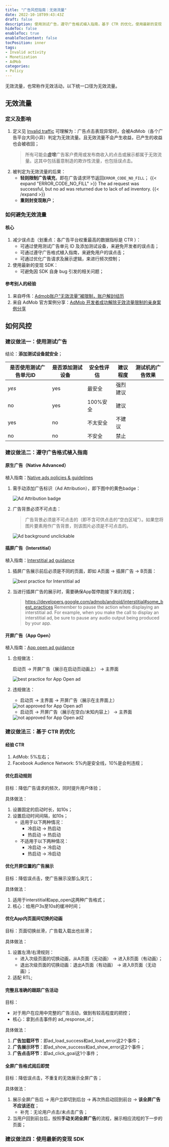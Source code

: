 ```yaml
---
title: "广告风控指南：无效流量"
date: 2022-10-18T09:43:43Z
draft: false
description: 使用测试广告，遵守广告格式植入指南，基于 CTR 的优化，使用最新的变现 SDK.
hideToc: false
enableToc: true
enableTocContent: false
tocPosition: inner
tags:
- Invalid activity
- Monetization
- AdMob
categories:
- Policy
---
```


无效流量，也常称作无效活动，以下统一口径为无效流量。

## 无效流量

### 定义及影响

1. 定义见 [Invalid traffic](https://support.google.com/admob/answer/3342054?hl=en)
	可理解为：广告点击表现异常时，会被AdMob（各个广告平台大同小异）判定为无效流量。且无效流量不会产生收益，已产生的收益也会被收回；
	> 所有可能会**虚增**广告客户费用或发布商收入的点击或展示都属于无效流量。这其中包括蓄意制造的欺诈性流量，也包括误点击。 
2. 被判定为无效流量的后果：
	- **轻则限制广告填充**，即在广告请求环节返回`ERROR_CODE_NO_FILL`；
{{< expand "ERROR_CODE_NO_FILL" >}}
The ad request was successful, but no ad was returned due to lack of ad inventory.
{{< /expand >}}
	- **重则封变现账户**；
  
### 如何避免无效流量

#### 核心

1. 减少误点击（划重点：各广告平台权重最高的数据指标是 CTR ）：
	- 可通过使用测试广告单元 ID 及添加测试设备，来避免开发者的误点击；
	- 可通过遵守广告格式植入指南，来避免用户的误点击；
	- 可通过优化广告请求及展示逻辑，来进行频次控制；
2. 使用最新的变现 SDK：
	- 可避免因 SDK 自身 bug 引发的相关问题；
  
#### 参考别人的经验

1. 来自呼伟：[Admob账户“无效流量”被限制，账户解封经历](https://mp.weixin.qq.com/s/GlQqIXEX2afZoDjgIUuX3w)
2. 来自 AdMob 官方案例分享：[AdMob 开发者成功解除无效流量限制的亲身案例分享](https://mp.weixin.qq.com/s/mKDoqlt4hwGLdfZKkxREgA)

## 如何风控

### 建议做法一：使用测试广告

结论：**添加测试设备就安全**；

| 是否使用测试广告单元ID&nbsp;&nbsp;&nbsp; | 是否添加测试设备&nbsp;&nbsp;&nbsp; | 安全性评估&nbsp;&nbsp;&nbsp; | 建议程度 | 测试机的广告效果 |
| ---------- | --------- | ----------------- | ---------- | ---------- |
| *yes* | yes | 最安全 | 强烈建议 |  |
| no | yes | 100%安全 | 建议 |  |
| yes | no | 不太安全 | 不建议 |  |
| no | no | 不安全 | 禁止 |  |

### 建议做法二：遵守广告格式植入指南

#### 原生广告（Native Advanced）

植入指南：[Native ads policies & guidelines](https://support.google.com/admob/answer/6329638?hl=en)

1. 需手动添加广告标识（Ad Attribution），即下图中的黄色badge：

	<img src='/images/posts/ad-attribution-badge.png' alt='Ad Attribution badge'>

2. 广告背景必须不可点击：
   
	> 广告背景必须是不可点击的（即不含可供点击的“空白区域”）。如果您将图片要素用作广告背景，则该图片必须是不可点击的。

	<img src='/images/posts/ad-background-unclickable.png' alt='Ad background unclickable'>

#### 插屏广告（Interstitial）

植入指南：[Interstitial ad guidance](https://support.google.com/admob/answer/6066980?hl=en)

1. 插屏广告展示前后必须是不同的页面，即如 A页面 -> 插屏广告 -> B页面：

	<img src='/images/posts/interstitial-y.png' alt='best practice for Interstitial ad'>

2. 当进行插屏广告的展示时，需要确保App暂停跑接下来的流程；

	> https://developers.google.com/admob/android/interstitial#some_best_practices
	> Remember to pause the action when displaying an interstitial ad. 
	> For example, when you make the call to display an interstitial ad, be sure to pause any audio output being produced by your app.

#### 开屏广告（App Open）

植入指南：[App open ad guidance](https://support.google.com/admob/answer/9341964?hl=en)

1. 合规做法：

	启动页 -> 开屏广告（展示在启动页动画上） -> 主界面

	<img src='/images/posts/app-open-y.png' alt='best practice for App Open ad'>

2. 违规做法：

	- 启动页 -> 主界面 -> 开屏广告（展示在主界面上）

	<img src='/images/posts/app-open-n1.png' alt='not approved for App Open ad1'>

	- 启动页 -> 开屏广告（展示在空白/未知内容上） -> 主界面
    
	<img src='/images/posts/app-open-n2.png' alt='not approved for App Open ad2'>

### 建议做法三：基于 CTR 的优化

#### 经验 CTR

1. AdMob: 5%左右；
2. Facebook Audience Network: 5%内是安全线，10%是会判违规；

#### 优化启动规则

目标：降低广告请求的频次，同时提升用户体验；

具体做法：
1. 设置固定的启动时长，如10s；
2. 设置启动时间间隔，如10s；
	- 适用于以下两种情况：
		- 冷启动 -> 热启动
		- 热启动 -> 热启动
	- 不适用于以下两种情况：
		- 冷启动 -> 冷启动
		- 热启动 -> 冷启动

#### 优化开屏位置的广告展示 

目标：降低误点击，使广告展示没那么突兀；

具体做法：
1. 适用于interstitial和app_open这两种广告格式；
2. 核心：给用户3s至10s的缓冲时间；

#### 优化App内页面间切换的动画

目标：页面切换丝滑，广告载入载出也丝滑；

具体做法：
1. 设置左滑/右滑规则：
	- 进入次级页面的切换动画，从A页面（无动画） -> 进入B页面（有动画）；
	- 退出次级页面的切换动画：退出A页面（有动画） -> 进入B页面（无动画）；
2. 适配 RTL;

#### 完整且准确的跟踪广告活动

目标：

- 对于用户在应用中完整的广告活动，做到有较高程度的把控；
- 核心：拿到点击事件的 ad_response_id；

具体做法：
1. **广告加载环节**：即ad_load_success和ad_load_error这2个事件；
2. **广告展示环节**：即ad_show_success和ad_show_error这2个事件；
3. **广告点击环节**：即ad_click_goal这1个事件；

#### 全屏广告格式阅后即焚

目标：降低误点击，不重复的无效展示全屏广告；

具体做法：
1. 展示全屏广告后 -> 用户立即切到后台 -> 再次热启动回到前台 -> **该全屏广告不应该还在**；
	- 补充：无论用户点击/未点击广告；
2. 当用户回到前台后，按照**手动关闭全屏广告**的流程，展示相应流程的下一步的页面；

### 建议做法四：使用最新的变现 SDK
